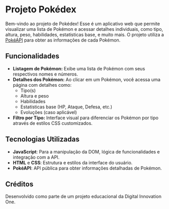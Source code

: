 # Projeto Pokédex

Bem-vindo ao projeto de Pokédex! Esse é um aplicativo web que permite visualizar uma lista de Pokémon e acessar detalhes individuais, como tipo, altura, peso, habilidades, estatísticas base, e muito mais. O projeto utiliza a [PokéAPI](https://pokeapi.co/) para obter as informações de cada Pokémon.


## Funcionalidades
- **Listagem de Pokémon:** Exibe uma lista de Pokémon com seus respectivos nomes e números.
- **Detalhes dos Pokémon:** Ao clicar em um Pokémon, você acessa uma página com detalhes como:
  - Tipo(s)
  - Altura e peso
  - Habilidades
  - Estatísticas base (HP, Ataque, Defesa, etc.)
  - Evoluções (caso aplicável)
- **Filtro por Tipo:** Interface visual para diferenciar os Pokémon por tipo através de estilos CSS customizados.

## Tecnologias Utilizadas
- **JavaScript**: Para a manipulação da DOM, lógica de funcionalidades e integração com a API.
- **HTML** e **CSS**: Estrutura e estilos da interface do usuário.
- **PokéAPI**: API pública para obter informações detalhadas de Pokémon.

## Créditos
Desenvolvido como parte de um projeto educacional da Digital Innovation One.

